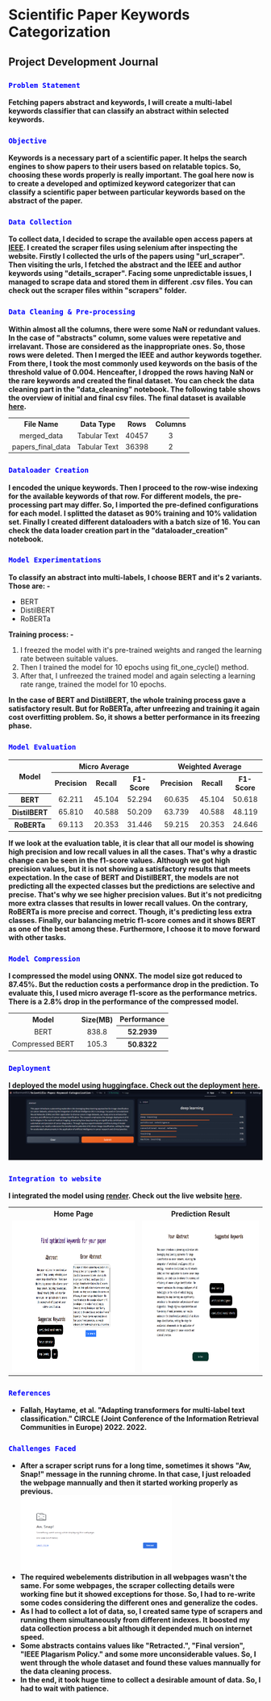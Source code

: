 <h1>Scientific Paper Keywords Categorization</h1>

<h2>Project Development Journal</h2>

<h3><code style="color:blue">Problem Statement</code></h3>
<strong>Fetching papers abstract and keywords, I will create a multi-label keywords classifier that can classify an abstract within selected keywords.</strong>

<h3><code style="color:blue">Objective</code></h3>
<strong>Keywords is a necessary part of a scientific paper. It helps the search engines to show papers to their users based on relatable topics. So, choosing these words properly is really important. The goal here now is to create a developed and optimized keyword categorizer that can classify a scientific paper between particular keywords based on the abstract of the paper.</strong>

<h3><code style="color:blue">Data Collection</code></h3>
<strong>To collect data, I decided to scrape the available open access papers at <a href="https://ieeexplore.ieee.org/Xplore/home.jsp">IEEE</a>. I created the scraper files using selenium after inspecting the website. Firstly I collected the urls of the papers using "url_scraper". Then visiting the urls, I fetched the abstract and the IEEE and author keywords using "details_scraper". Facing some unpredictable issues, I managed to scrape data and stored them in different .csv files. You can check out the scraper files within "scrapers" folder.</strong>

<h3><code style="color:blue">Data Cleaning & Pre-processing</code></h3>
<strong>Within almost all the columns, there were some NaN or redundant values. In the case of "abstracts" column, some values were repetative and irrelavant. Those are considered as the inappropriate ones. So, those rows were deleted. Then I merged the IEEE and author keywords together. From there, I took the most commonly used keywords on the basis of the threshold value of 0.004. Henceafter, I dropped the rows having NaN or the rare keywords and created the final dataset. You can check the data cleaning part in the "data_cleaning" notebook. The following table shows the overview of initial and final csv files. The final dataset is available <a href="https://www.kaggle.com/datasets/neloybarman018/ieee-papers-abstract-and-keywords">here</a>.</strong>
<table align="center">
    <tr align="center">
        <th>File Name</th>
        <th>Data Type</th>
        <th>Rows</th>
        <th>Columns</th>
    </tr>
    <tr align="center">
        <td>merged_data</td>
        <td>Tabular Text</td>
        <td>40457</td>
        <td>3</td>
    </tr>
    <tr align="center">
        <td>papers_final_data</td>
        <td>Tabular Text</td>
        <td>36398</td>
        <td>2</td>
    </tr>
</table>

<h3><code style="color:blue">Dataloader Creation</code></h3>
<strong>I encoded the unique keywords. Then I proceed to the row-wise indexing for the available keywords of that row. For different models, the pre-processing part may differ. So, I imported the pre-defined configurations for each model. I splitted the dataset as 90% training and 10% validation set. Finally I created different dataloaders with a batch size of 16. You can check the data loader creation part in the "dataloader_creation" notebook.</strong>

<h3><code style="color:blue">Model Experimentations</code></h3>
<strong>To classify an abstract into multi-labels, I choose BERT and it's 2 variants. Those are: - </strong>
<ul>
<li>BERT</li>
<li>DistilBERT</li>
<li>RoBERTa</li>
</ul>
<strong>Training process: - </strong>
<ol>
<li>I freezed the model with it's pre-trained weights and ranged the learning rate between suitable values.</li>
<li>Then I trained the model for 10 epochs using fit_one_cycle() method.</li>
<li>After that, I unfreezed the trained model and again selecting a learning rate range, trained the model for 10 epochs.</li>
</ol>
<strong>In the case of BERT and DistilBERT, the whole training process gave a satisfactory result. But for RoBERTa, after unfreezing and training it again cost overfitting problem. So, it shows a better performance in its freezing phase.</strong>

<h3><code style="color:blue">Model Evaluation</code></h3>
<div align="center">
    <table>
        <tr>
            <th rowspan="2">Model</th>
            <th colspan="3">Micro Average</th>
            <th colspan="3">Weighted Average</th>
        </tr>
        <tr>
            <th>Precision</th>
            <th>Recall</th>
            <th>F1-Score</th> 
            <th>Precision</th>
            <th>Recall</th>
            <th>F1-Score</th> 
        </tr>
        <tr align="center">
            <th>BERT</th>
            <td>62.211</td>
            <td>45.104</td>
            <td>52.294</td>
            <td>60.635</td>
            <td>45.104</td>
            <td>50.618</td>
        </tr>
        <tr align="center">
            <th>DistilBERT</th>
            <td>65.810</td>
            <td>40.588</td>
            <td>50.209</td>
            <td>63.739</td>
            <td>40.588</td>
            <td>48.119</td>
        </tr>
         <tr align="center">
            <th>RoBERTa</th>
            <td>69.113</td>
            <td>20.353</td>
            <td>31.446</td>
            <td>59.215</td>
            <td>20.353</td>
            <td>24.646</td>
        </tr>
    </table>
</div>
<strong>If we look at the evaluation table, it is clear that all our model is showing high precision and low recall values in all the cases. That's why a drastic change can be seen in the f1-score values. Although we got high precision values, but it is not showing a satisfactory results that meets expectation. In the case of BERT and DistilBERT, the models are not predicting all the expected classes but the predictions are selective and precise. That's why we see higher precision values. But it's not predicitng more extra classes 
that results in lower recall values. On the contrary, RoBERTa is more precise and correct. Though, it's predicting less extra classes. Finally, our balancing metric f1-score comes and it shows BERT as one of the best among these. Furthermore, I choose it to move forward with other tasks.</strong>

<h3><code style="color:blue">Model Compression</code></h3>
<strong>I compressed the model using ONNX. The model size got reduced to 87.45%. But the reduction costs a performance drop in the prediction. To evaluate this, I used micro average f1-score as the performance metrics. There is a 2.8% drop in the performance of the compressed model. </strong>
<div align="center">
    <table>
        <tr align="center">
            <th>Model</th>
            <th>Size(MB)</th>
            <th>Performance</th>
        </tr>
        <tr align="center">
            <td>BERT</td>
            <td>838.8</td>
            <th>52.2939</th>
        </tr>
        <tr align="center">
            <td>Compressed BERT</td>
            <td>105.3</td>
            <th>50.8322</th>
        </tr>
    </table>
</div>
<h3><code style="color:blue">Deployment</code></h3>
<strong>I deployed the model using huggingface. Check out the deployment <a href="https://huggingface.co/spaces/nelbarman053/Scientific-Paper-Keyword-Categorization">here</a>.</strong>
<div align="center">
    <img src="readmeFileImages/deployment.png">
</div>

<h3><code style="color:blue">Integration to website</code></h3>
<strong>I integrated the model using <a href="https://render.com/">render</a>. Check out the live website <a href="https://scientific-paper-keywords-categorization.onrender.com/">here</a>.</strong><br/>

<div align="center">
    <table>
        <tr>
            <th>Home Page</th>
            <th>Prediction Result</th>
        </tr>
         <tr>
            <td><img src="readmeFileImages/1st_page.png" height="300"></td>
            <td><img src="readmeFileImages/2nd_page.png" height="300"></td>
        </tr>
    </table>
</div>
<h3><code style="color:blue">References</code></h3>
<strong>
    <ul>
        <li>Fallah, Haytame, et al. "Adapting transformers for multi-label text classification." CIRCLE (Joint Conference of the Information Retrieval Communities in Europe) 2022. 2022.</li>
    </ul>
</strong>

<h3><code style="color:blue">Challenges Faced</code></h3>
<ul>
    <li>
        <strong>After a scraper script runs for a long time, sometimes it shows "Aw, Snap!" message in the running chrome. In that case, I just reloaded the webpage mannually and then it started working properly as previous.</strong><br/>
        <img src="readmeFileImages/aw_snap.png" width="300" height="150"><br/>
    </li>
    <li><strong>The required webelements distribution in all webpages wasn't the same. For some webpages, the scraper collecting details were working fine but it showed exceptions for those. So, I had to re-write some codes considering the different ones and generalize the codes.</strong></li>
    <li><strong>As I had to collect a lot of data, so, I created same type of scrapers and running them simultaneously from different indexes. It boosted my data collection process a bit although it depended much on internet speed.</strong></li>
    <li><strong>Some abstracts contains values like "Retracted.", "Final version", "IEEE Plagarism Policy." and some more unconsiderable values. So, I went through the whole dataset and found these values mannually for the data cleaning process.</strong></li>
    <li><strong>In the end, it took huge time to collect a desirable amount of data. So, I had to wait with patience.</strong></li>
</ul>
